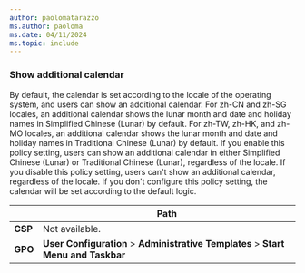 ```yaml
---
author: paolomatarazzo
ms.author: paoloma
ms.date: 04/11/2024
ms.topic: include
---
```


### Show additional calendar

By default, the calendar is set according to the locale of the operating system, and users can show an additional calendar. For zh-CN and zh-SG locales, an additional calendar shows the lunar month and date and holiday names in Simplified Chinese (Lunar) by default. For zh-TW, zh-HK, and zh-MO locales, an additional calendar shows the lunar month and date and holiday names in Traditional Chinese (Lunar) by default. If you enable this policy setting, users can show an additional calendar in either Simplified Chinese (Lunar) or Traditional Chinese (Lunar), regardless of the locale. If you disable this policy setting, users can't show an additional calendar, regardless of the locale. If you don't configure this policy setting, the calendar will be set according to the default logic.

|  | Path |
|--|--|
| **CSP** | Not available. |
| **GPO** | **User Configuration** > **Administrative Templates** > **Start Menu and Taskbar** |
